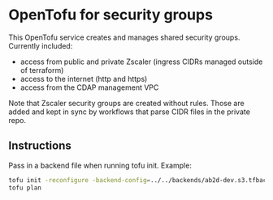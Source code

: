 # OpenTofu for security groups

This OpenTofu service creates and manages shared security groups. Currently included:

- access from public and private Zscaler (ingress CIDRs managed outside of terraform)
- access to the internet (http and https)
- access from the CDAP management VPC

Note that Zscaler security groups are created without rules. Those are added and kept in sync by workflows that parse CIDR files in the private repo.

## Instructions

Pass in a backend file when running tofu init. Example:

```bash
tofu init -reconfigure -backend-config=../../backends/ab2d-dev.s3.tfbackend
tofu plan
```

